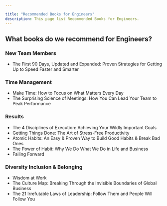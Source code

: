 ```yaml
---

title: "Recommended Books for Engineers"
description: This page list Recommended Books for Engineers.
---
```








## What books do we recommend for Engineers?

### New Team Members

- The First 90 Days, Updated and Expanded: Proven Strategies for Getting Up to Speed Faster and Smarter

### Time Management

- Make Time: How to Focus on What Matters Every Day
- The Surprising Science of Meetings: How You Can Lead Your Team to Peak Performance

### Results

- The 4 Disciplines of Execution: Achieving Your Wildly Important Goals
- Getting Things Done: The Art of Stress-Free Productivity
- Atomic Habits: An Easy & Proven Way to Build Good Habits & Break Bad Ones
- The Power of Habit: Why We Do What We Do in Life and Business
- Failing Forward

### Diversity Inclusion & Belonging

- Wisdom at Work
- The Culture Map: Breaking Through the Invisible Boundaries of Global Business
- The 21 Irrefutable Laws of Leadership: Follow Them and People Will Follow You
